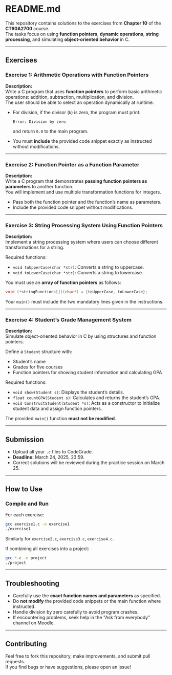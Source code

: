 # README.md

This repository contains solutions to the exercises from **Chapter 10** of the **CT60A2700** course.  
The tasks focus on using **function pointers**, **dynamic operations**, **string processing**, and simulating **object-oriented behavior** in C.

---

## Exercises

### Exercise 1: Arithmetic Operations with Function Pointers

**Description:**  
Write a C program that uses **function pointers** to perform basic arithmetic operations: addition, subtraction, multiplication, and division.  
The user should be able to select an operation dynamically at runtime.

- For division, if the divisor (`b`) is zero, the program must print:
  ```
  Error: Division by zero
  ```
  and return `0.0` to the main program.

- You must **include** the provided code snippet exactly as instructed without modifications.

---

### Exercise 2: Function Pointer as a Function Parameter

**Description:**  
Write a C program that demonstrates **passing function pointers as parameters** to another function.  
You will implement and use multiple transformation functions for integers.

- Pass both the function pointer and the function’s name as parameters.
- Include the provided code snippet without modifications.

---

### Exercise 3: String Processing System Using Function Pointers

**Description:**  
Implement a string processing system where users can choose different transformations for a string.

Required functions:
- `void toUpperCase(char *str)`: Converts a string to uppercase.
- `void toLowerCase(char *str)`: Converts a string to lowercase.

You must use an **array of function pointers** as follows:
```c
void (*stringFunctions[])(char*) = {toUpperCase, toLowerCase};
```

Your `main()` must include the two mandatory lines given in the instructions.

---

### Exercise 4: Student’s Grade Management System

**Description:**  
Simulate object-oriented behavior in C by using structures and function pointers.

Define a `Student` structure with:
- Student’s name
- Grades for five courses
- Function pointers for showing student information and calculating GPA

Required functions:
- `void show(Student s)`: Displays the student’s details.
- `float countGPA(Student s)`: Calculates and returns the student’s GPA.
- `void ConstructStudent(Student *s)`: Acts as a constructor to initialize student data and assign function pointers.

The provided `main()` function **must not be modified**.

---

## Submission

- Upload all your `.c` files to CodeGrade.
- **Deadline:** March 24, 2025, 23:59.
- Correct solutions will be reviewed during the practice session on March 25.

---

## How to Use

### Compile and Run
For each exercise:
```bash
gcc exercise1.c -o exercise1
./exercise1
```
Similarly for `exercise2.c`, `exercise3.c`, `exercise4.c`.

If combining all exercises into a project:
```bash
gcc *.c -o project
./project
```

---

## Troubleshooting

- Carefully use the **exact function names and parameters** as specified.
- Do **not modify** the provided code snippets or the main function where instructed.
- Handle division by zero carefully to avoid program crashes.
- If encountering problems, seek help in the "Ask from everybody" channel on Moodle.

---

## Contributing

Feel free to fork this repository, make improvements, and submit pull requests.  
If you find bugs or have suggestions, please open an issue!


